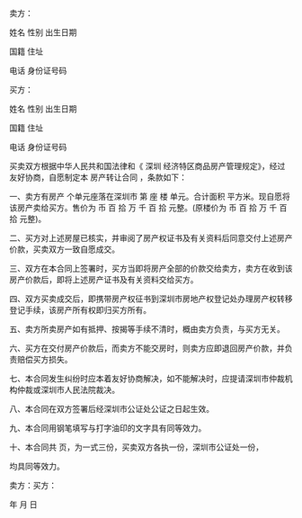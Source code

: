 
 


卖方：


姓名 性别 出生日期


国籍 住址


电话 身份证号码


买方：


姓名 性别 出生日期


国籍 住址


电话 身份证号码


买卖双方根据中华人民共和国法律和《
深圳
经济特区商品房产管理规定》，经过友好协商，自愿制定本
房产转让合同
，条款如下：


一、卖方有房产 个单元座落在深圳市 第 座 楼 单元。合计面积 平方米。现自愿将该房产卖给买方。售价为 币 百 拾 万 千 百 拾 元整。(原楼价为 币 百 拾 万 千 百 拾 元整)。


二、买方对上述房屋已核实，并审阅了房产权证书及有关资料后同意交付上述房产价款，买卖双方一致自愿成交。


三、双方在本合同上签署时，买方当即将房产全部的价款交给卖方，卖方在收到该房产价款后，即将上述房产证书及有关资料交给买方。


四、双方买卖成交后，即携带房产权征书到深圳市房地产权登记处办理房产权转移登记手续，该房产所有权即归买方所有。


五、卖方所卖房产如有抵押、按揭等手续不清时，概由卖方负责，与买方无关。


六、买方在交付房产价款后，而卖方不能交房时，则卖方应即退回房产价款，并负责赔偿买方损失。


七、本合同发生纠纷时应本着友好协商解决，如不能解决时，应提请深圳市仲裁机构仲裁或深圳市人民法院裁决。


八、本合同在双方签署后经深圳市公证处公证之日起生效。


九、本合同用钢笔填写与打字油印的文字具有同等效力。


十、本合同共 页，为一式三份，买卖双方各执一份，深圳市公证处一份，


均具同等效力。


卖方：买方：


年 月 日
 


 

 
 
 
 
 
  


  
 

  


  


  
 
 
 
 

